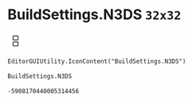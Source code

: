 # BuildSettings.N3DS `32x32`
<img src="/img/BuildSettings.N3DS.png" width=32 height=32>

``` CSharp
EditorGUIUtility.IconContent("BuildSettings.N3DS")
```
```
BuildSettings.N3DS
```
```
-5908170440005314456
```
